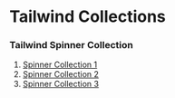 # Tailwind Collections

### Tailwind Spinner Collection 
1. [Spinner Collection 1](https://codepen.io/egoistdeveloper/pen/KKyxZZN)
 2. [Spinner Collection 2](https://codepen.io/shamimsikder/pen/rNQMrXM)
 2. [Spinner Collection 3](https://codepen.io/shamimsikder/pen/NWERgBm)
